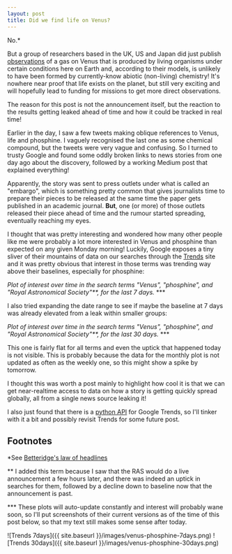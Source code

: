 ```yaml
---
layout: post
title: Did we find life on Venus?
---
```


No.\*

But a group of researchers based in the UK, US and Japan did just publish [observations](https://www.nature.com/articles/s41550-020-1174-4) of a gas on Venus that is produced by living organisms under certain conditions here on Earth and, according to their models, is unlikely to have been formed by currently-know abiotic (non-living) chemistry! It's nowhere near proof that life exists on the planet, but still very exciting and will hopefully lead to funding for missions to get more direct observations.

The reason for this post is not the announcement itself, but the reaction to the results getting leaked ahead of time and how it could be tracked in real time!

Earlier in the day, I saw a few tweets making oblique references to Venus, life and phosphine. I vaguely recognised the last one as some chemical compound, but the tweets were very vague and confusing. So I turned to trusty Google and found some oddly broken links to news stories from one day ago about the discovery, followed by a working Medium post that explained everything!

Apparently, the story was sent to press outlets under what is called an "embargo", which is something pretty common that gives journalists time to prepare their pieces to be released at the same time the paper gets published in an academic journal. **But**, one (or more) of those outlets released their piece ahead of time and the rumour started spreading, eventually reaching my eyes.

I thought that was pretty interesting and wondered how many other people like me were probably a lot more interested in Venus and phosphine than expected on any given Monday morning! Luckily, Google exposes a tiny sliver of their mountains of data on our searches through the [Trends](https://trends.google.com) site and it was pretty obvious that interest in those terms was trending way above their baselines, especially for phosphine:


<script type="text/javascript" src="https://ssl.gstatic.com/trends_nrtr/2213_RC01/embed_loader.js"></script> <script type="text/javascript"> trends.embed.renderExploreWidget("TIMESERIES", {"comparisonItem":[{"keyword":"/m/01n6rt","geo":"","time":"now 7-d"},{"keyword":"/m/01_1nb","geo":"","time":"now 7-d"},{"keyword":"/m/09bcm","geo":"","time":"now 7-d"}],"category":0,"property":""}, {"exploreQuery":"date=now%207-d&q=%2Fm%2F01n6rt,%2Fm%2F01_1nb,%2Fm%2F09bcm","guestPath":"https://trends.google.com:443/trends/embed/"}); </script>

*Plot of interest over time in the search terms "Venus", "phosphine", and "Royal Astronomical Society"\*\*, for the last 7 days.* \*\*\*

I also tried expanding the date range to see if maybe the baseline at 7 days was already elevated from a leak within smaller groups:

<script type="text/javascript" src="https://ssl.gstatic.com/trends_nrtr/2213_RC01/embed_loader.js"></script> <script type="text/javascript"> trends.embed.renderExploreWidget("TIMESERIES", {"comparisonItem":[{"keyword":"/m/01n6rt","geo":"","time":"today 1-m"},{"keyword":"/m/01_1nb","geo":"","time":"today 1-m"},{"keyword":"/m/09bcm","geo":"","time":"today 1-m"}],"category":0,"property":""}, {"exploreQuery":"date=today%201-m&q=%2Fm%2F01n6rt,%2Fm%2F01_1nb,%2Fm%2F09bcm","guestPath":"https://trends.google.com:443/trends/embed/"}); </script>
*Plot of interest over time in the search terms "Venus", "phosphine", and "Royal Astronomical Society"\*\*, for the last 30 days.* \*\*\*

This one is fairly flat for all terms and even the uptick that happened today is not visible. This is probably because the data for the monthly plot is not updated as often as the weekly one, so this might show a spike by tomorrow.

I thought this was worth a post mainly to highlight how cool it is that we can get near-realtime access to data on how a story is getting quickly spread globally, all from a single news source leaking it!

I also just found that there is a [python API](https://pypi.org/project/pytrends/) for Google Trends, so I'll tinker with it a bit and possibly revisit Trends for some future post.


## Footnotes

\*See [Betteridge's law of headlines](https://en.wikipedia.org/wiki/Betteridge's_law_of_headlines)

\*\* I added this term because I saw that the RAS would do a live announcement a few hours later, and there was indeed an uptick in searches for them, followed by a decline down to baseline now that the announcement is past.

\*\*\* These plots will auto-update constantly and interest will probably wane soon, so I'll put screenshots of their current versions as of the time of this post below, so that my text still makes some sense after today.

![Trends 7days]({{ site.baseurl }}/images/venus-phosphine-7days.png)
![Trends 30days]({{ site.baseurl }}/images/venus-phosphine-30days.png)
